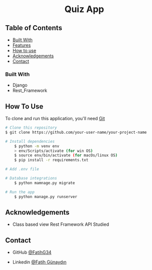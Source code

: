 <!-- Please update value in the {}  -->

<h1 align="center">Quiz App</h1>


<!-- <div align="center">
  <h3>
    <a href="https://{your-demo-link.your-domain}">
      Demo
    </a>
     | 
    <a href="https://{your-url-to-the-solution}">
      Project
    </a>
 
  </h3>
</div> -->

<!-- TABLE OF CONTENTS -->

## Table of Contents

<!-- - [Overview](#overview) -->
- [Built With](#built-with)
- [Features](#features)
- [How to use](#how-to-use)
- [Acknowledgements](#acknowledgements)
- [Contact](#contact)

<!-- OVERVIEW -->

<!-- ## Overview -->

<!-- ![screenshot](https://user-images.githubusercontent.com/16707738/92399059-5716eb00-f132-11ea-8b14-bcacdc8ec97b.png) -->

### Built With

<!-- This section should list any major frameworks that you built your project using. Here are a few examples.-->

- Django
- Rest_Framework

## How To Use

<!-- This is an example, please update according to your application -->

To clone and run this application, you'll need [Git](https://git-scm.com) 
```bash
# Clone this repository
$ git clone https://github.com/your-user-name/your-project-name

# Install dependencies
    $ python -m venv env
    > env/Scripts/activate (for win OS)
    $ source env/bin/activate (for macOs/linux OS)
    $ pip install -r requirements.txt

# Add .env file

# Database integrations
    $ python mamnage.py migrate

# Run the app
    $ python manage.py runserver
```

## Acknowledgements
- Class based view Rest Framework API Studied

## Contact

<!-- - Website [your-website.com](https://{your-web-site-link}) -->
- GitHub [@FatihG34](https://github.com/FatihG34)

- Linkedin [@Fatih Günaydın](https://www.linkedin.com/in/fatih-gunaydin/)
<!-- - Twitter [@your-twitter](https://{twitter.com/your-username}) -->

